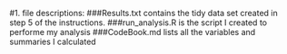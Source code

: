 #1. file descriptions:
###Results.txt contains the tidy data set created in step 5 of the instructions.
###run_analysis.R is the script I created to performe my analysis
###CodeBook.md lists all the variables and summaries I calculated

